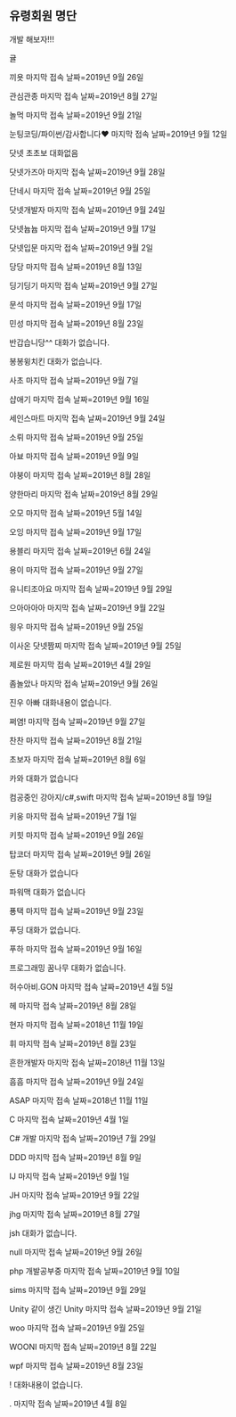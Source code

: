 ## 유령회원 명단

개발 해보자!!!

귤

끼욧 마지막 접속 날짜=2019년 9월 26일

관심관종 마지막 접속 날짜=2019년 8월 27일

놀먹  마지막 접속 날짜=2019년 9월 21일

눈팅코딩/파이썬/감사합니다❤ 마지막 접속 날짜=2019년 9월 12일

닷넷 초초보 대화없음

닷넷가즈아 마지막 접속 날짜=2019년 9월 28일

단네시  마지막 접속 날짜=2019년 9월 25일

닷넷개발자 마지막 접속 날짜=2019년 9월 24일

닷넷늅늅  마지막 접속 날짜=2019년 9월 17일

닷넷입문  마지막 접속 날짜=2019년 9월 2일

당당 마지막 접속 날짜=2019년 8월 13일

딩기딩기 마지막 접속 날짜=2019년 9월 27일

문석  마지막 접속 날짜=2019년 9월 17일

민성  마지막 접속 날짜=2019년 8월 23일

반갑습니당^^ 대화가 없습니다.

봉봉윙치킨 대화가 없습니다.

사초 마지막 접속 날짜=2019년 9월 7일

샵애기 마지막 접속 날짜=2019년 9월 16일

세인스마트  마지막 접속 날짜=2019년 9월 24일

소뤼 마지막 접속 날짜=2019년 9월 25일

아뵤 마지막 접속 날짜=2019년 9월 9일

야붕이 마지막 접속 날짜=2019년 8월 28일

양한마리 마지막 접속 날짜=2019년 8월 29일

오모 마지막 접속 날짜=2019년 5월 14일

오잉 마지막 접속 날짜=2019년 9월 17일

용블리 마지막 접속 날짜=2019년 6월 24일

용이 마지막 접속 날짜=2019년 9월 27일

유니티조아요 마지막 접속 날짜=2019년 9월 29일

으아아아아 마지막 접속 날짜=2019년 9월 22일

읭우 마지막 접속 날짜=2019년 9월 25일

이사온 닷넷짬찌  마지막 접속 날짜=2019년 9월 25일
 
제로원  마지막 접속 날짜=2019년 4월 29일

좀놀았나 마지막 접속 날짜=2019년 9월 26일

진우 아빠 대화내용이 없습니다.

쩌염!  마지막 접속 날짜=2019년 9월 27일

찬찬 마지막 접속 날짜=2019년 8월 21일

초보자 마지막 접속 날짜=2019년 8월 6일

카와 대화가 없습니다

컴공중인 강아지/c#,swift  마지막 접속 날짜=2019년 8월 19일

키웅  마지막 접속 날짜=2019년 7월 1일

키힛  마지막 접속 날짜=2019년 9월 26일

탑코더 마지막 접속 날짜=2019년 9월 26일

둔탕 대화가 없습니다

파워맥 대화가 없습니다

푱택 마지막 접속 날짜=2019년 9월 23일

푸딩 대화가 없습니다.

푸하  마지막 접속 날짜=2019년 9월 16일

프로그래밍 꿈나무 대화가 없습니다.

허수아비.GON 마지막 접속 날짜=2019년 4월 5일

헤 마지막 접속 날짜=2019년 8월 28일

현자 마지막 접속 날짜=2018년 11월 19일

휘  마지막 접속 날짜=2019년 8월 23일

흔한개발자 마지막 접속 날짜=2018년 11월 13일

흠흠 마지막 접속 날짜=2019년 9월 24일

ASAP 마지막 접속 날짜=2018년 11월 11일

C  마지막 접속 날짜=2019년 4월 1일

C# 개발 마지막 접속 날짜=2019년 7월 29일

DDD 마지막 접속 날짜=2019년 8월 9일

IJ  마지막 접속 날짜=2019년 9월 1일
  
JH 마지막 접속 날짜=2019년 9월 22일

jhg  마지막 접속 날짜=2019년 8월 27일

jsh 대화가 없습니다.

null  마지막 접속 날짜=2019년 9월 26일

php 개발공부중 마지막 접속 날짜=2019년 9월 10일

sims 마지막 접속 날짜=2019년 9월 29일

Unity 같이 생긴 Unity 마지막 접속 날짜=2019년 9월 21일

woo  마지막 접속 날짜=2019년 9월 25일

WOONI 마지막 접속 날짜=2019년 8월 22일

wpf 마지막 접속 날짜=2019년 8월 23일

! 대화내용이 없습니다.

. 마지막 접속 날짜=2019년 4월 8일
